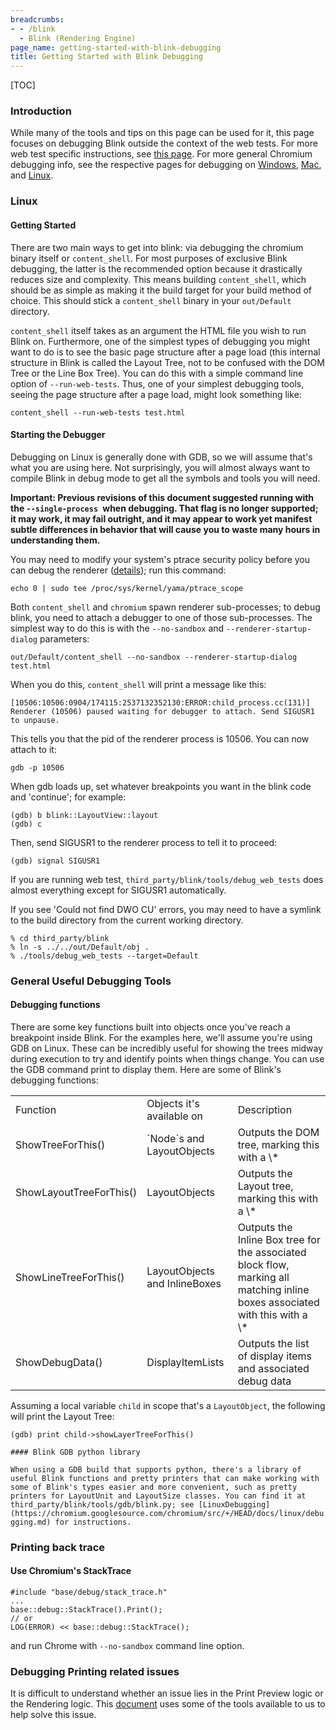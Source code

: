 ```yaml
---
breadcrumbs:
- - /blink
  - Blink (Rendering Engine)
page_name: getting-started-with-blink-debugging
title: Getting Started with Blink Debugging
---
```


[TOC]

### Introduction

While many of the tools and tips on this page can be used for it, this page
focuses on debugging Blink outside the context of the web tests. For more web
test specific instructions, see [this
page](https://chromium.googlesource.com/chromium/src/+/HEAD/docs/testing/web_tests.md).
For more general Chromium debugging info, see the respective pages for debugging
on [Windows](/developers/how-tos/debugging-on-windows),
[Mac](/developers/how-tos/debugging-on-os-x), and
[Linux](https://chromium.googlesource.com/chromium/src/+/HEAD/docs/linux_debugging.md).

### Linux

#### Getting Started

There are two main ways to get into blink: via debugging the chromium binary
itself or `content_shell`. For most purposes of exclusive Blink debugging, the
latter is the recommended option because it drastically reduces size and
complexity. This means building `content_shell`, which should be as simple as
making it the build target for your build method of choice. This should stick a
`content_shell` binary in your `out/Default` directory.

`content_shell` itself takes as an argument the HTML file you wish to run Blink
on. Furthermore, one of the simplest types of debugging you might want to do is
to see the basic page structure after a page load (this internal structure in
Blink is called the Layout Tree, not to be confused with the DOM Tree or the
Line Box Tree). You can do this with a simple command line option of
`--run-web-tests`. Thus, one of your simplest debugging tools, seeing the page
structure after a page load, might look something like:

```none
content_shell --run-web-tests test.html
```

#### Starting the Debugger

Debugging on Linux is generally done with GDB, so we will assume that's what you
are using here. Not surprisingly, you will almost always want to compile Blink
in debug mode to get all the symbols and tools you will need.

**Important: Previous revisions of this document suggested running with the
`--single-process `when debugging. That flag is no longer supported; it may
work, it may fail outright, and it may appear to work yet manifest subtle
differences in behavior that will cause you to waste many hours in understanding
them.**

You may need to modify your system's ptrace security policy before you can debug
the renderer
([details](http://askubuntu.com/questions/41629/after-upgrade-gdb-wont-attach-to-process));
run this command:

```none
echo 0 | sudo tee /proc/sys/kernel/yama/ptrace_scope
```

Both `content_shell` and `chromium` spawn renderer sub-processes; to debug
blink, you need to attach a debugger to one of those sub-processes. The simplest
way to do this is with the `--no-sandbox` and `--renderer-startup-dialog`
parameters:

```none
out/Default/content_shell --no-sandbox --renderer-startup-dialog test.html
```

When you do this, `content_shell` will print a message like this:

```none
[10506:10506:0904/174115:2537132352130:ERROR:child_process.cc(131)] Renderer (10506) paused waiting for debugger to attach. Send SIGUSR1 to unpause.
```

This tells you that the pid of the renderer process is 10506. You can now attach
to it:

```none
gdb -p 10506
```

When gdb loads up, set whatever breakpoints you want in the blink code and
'continue'; for example:

```none
(gdb) b blink::LayoutView::layout
(gdb) c
```

Then, send SIGUSR1 to the renderer process to tell it to proceed:

```none
(gdb) signal SIGUSR1
```

If you are running web test, `third_party/blink/tools/debug_web_tests` does
almost everything except for SIGUSR1 automatically.

If you see 'Could not find DWO CU' errors, you may need to have a symlink to the
build directory from the current working directory.

```none
% cd third_party/blink
% ln -s ../../out/Default/obj .
% ./tools/debug_web_tests --target=Default
```

### General Useful Debugging Tools

#### Debugging functions

There are some key functions built into objects once you've reach a breakpoint
inside Blink. For the examples here, we'll assume you're using GDB on Linux.
These can be incredibly useful for showing the trees midway during execution to
try and identify points when things change. You can use the GDB command print to
display them. Here are some of Blink's debugging functions:

<table>
<tr>
<td> Function</td>
<td>Objects it's available on </td>
<td>Description</td>
</tr>
<tr>
<td> ShowTreeForThis()</td>
<td>`Node`s and LayoutObjects</td>
<td>Outputs the DOM tree, marking this with a \*</td>
</tr>
<tr>
<td> ShowLayoutTreeForThis()</td>
<td>LayoutObjects</td>
<td>Outputs the Layout tree, marking this with a \*</td>
</tr>
<tr>
<td> ShowLineTreeForThis()</td>
<td>LayoutObjects and InlineBoxes</td>
<td>Outputs the Inline Box tree for the associated block flow, marking all matching inline boxes associated with this with a \*</td>
</tr>
<tr>
<td> ShowDebugData()</td>
<td>DisplayItemLists</td>
<td>Outputs the list of display items and associated debug data</td>
</tr>
</table>

Assuming a local variable `child` in scope that's a `LayoutObject`, the
following will print the Layout Tree:

```none
(gdb) print child->showLayerTreeForThis()
```

`#### Blink GDB python library`

`When using a GDB build that supports python, there's a library of useful Blink
functions and pretty printers that can make working with some of Blink's types
easier and more convenient, such as pretty printers for LayoutUnit and
LayoutSize classes. You can find it at third_party/blink/tools/gdb/blink.py; see
[LinuxDebugging](https://chromium.googlesource.com/chromium/src/+/HEAD/docs/linux/debugging.md)
for instructions.`

### Printing back trace

#### Use Chromium's StackTrace

```none
#include "base/debug/stack_trace.h"
...
base::debug::StackTrace().Print();
// or
LOG(ERROR) << base::debug::StackTrace();
```

and run Chrome with `--no-sandbox` command line option.

### Debugging Printing related issues

It is difficult to understand whether an issue lies in the Print Preview logic
or the Rendering logic. This
[document](https://docs.google.com/document/d/1aK27hiUPEm75OD4Dw2yQ9CmNDkLjL7_ZzglLdHW6UzQ/edit?usp=sharing)
uses some of the tools available to us to help solve this issue.